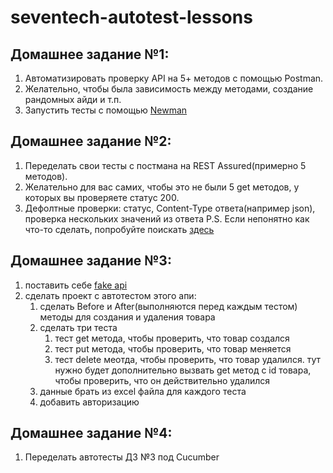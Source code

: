 # seventech-autotest-lessons

## Домашнее задание №1: 
1. Автоматизировать проверку API на 5+ методов c помощью Postman.
2. Желательно, чтобы была зависимость между методами, создание рандомных айди и т.п.
3. Запустить тесты с помощью [Newman](https://learning.postman.com/docs/running-collections/using-newman-cli/command-line-integration-with-newman/#:~:text=Newman%20is%20a%20command%20line,directly%20from%20the%20command%20line.&text=Newman%20maintains%20feature%20parity%20with,the%20collection%20runner%20in%20Postman.)

## Домашнее задание №2: 
1. Переделать свои тесты с постмана на REST Assured(примерно 5 методов). 
2. Желательно для вас самих, чтобы это не были 5 get методов, у которых вы проверяете статус 200.
3. Дефолтные проверки: статус, Content-Type ответа(например json), проверка нескольких значений из ответа
P.S. Если непонятно как что-то сделать, попробуйте поискать [здесь](https://github.com/rest-assured/rest-assured/wiki/Usage)

## Домашнее задание №3:
1. поставить себе [fake api](https://github.com/ob-ivan-kenobi/fake-api-7tech)
2. сделать проект с автотестом этого апи:
   1. сделать Before и After(выполняются перед каждым тестом) методы для создания и удаления товара
   2. сделать три теста
      1. тест get метода, чтобы проверить, что товар создался
      2. тест put метода, чтобы проверить, что товар меняется
      3. тест delete меотда, чтобы проверить, что товар удалился. тут нужно будет дополнительно вызвать get метод с id товара, чтобы проверить, что он действительно удалился
    3. данные брать из excel файла для каждого теста
    4. добавить авторизацию
    
## Домашнее задание №4:
1. Переделать автотесты ДЗ №3 под Cucumber    

